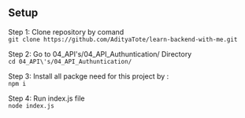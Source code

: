 ## Setup 
Step 1: Clone repository by comand  
`git clone https://github.com/AdityaTote/learn-backend-with-me.git`    

Step 2: Go to 04_API\'s/04_API_Authuntication/ Directory  
`cd 04_API\'s/04_API_Authuntication/`  

Step 3: Install all packge need for this project by :  
`npm i `  

Step 4: Run index.js file   
`node index.js`